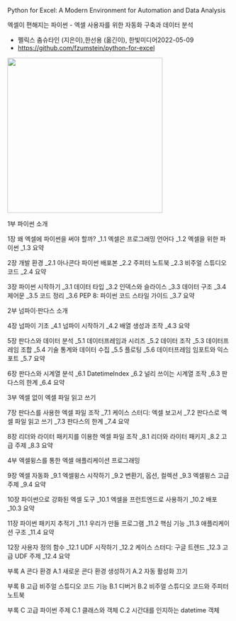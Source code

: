 Python for Excel: A Modern Environment for Automation and Data Analysis

엑셀이 편해지는 파이썬 - 엑셀 사용자를 위한 자동화 구축과 데이터 분석 

- 펠릭스 춤슈타인 (지은이),한선용 (옮긴이), 한빛미디어2022-05-09 
- https://github.com/fzumstein/python-for-excel 
<img src="https://github.com/fzumstein/python-for-excel/blob/1st-edition/images/cover.png?raw=true" width="350">



1부 파이썬 소개

1장 왜 엑셀에 파이썬을 써야 할까?
_1.1 엑셀은 프로그래밍 언어다
_1.2 엑셀을 위한 파이썬
_1.3 요약

2장 개발 환경
_2.1 아나콘다 파이썬 배포본
_2.2 주피터 노트북
_2.3 비주얼 스튜디오 코드
_2.4 요약

3장 파이썬 시작하기
_3.1 데이터 타입
_3.2 인덱스와 슬라이스
_3.3 데이터 구조
_3.4 제어문
_3.5 코드 정리
_3.6 PEP 8: 파이썬 코드 스타일 가이드
_3.7 요약

2부 넘파이·판다스 소개

4장 넘파이 기초
_4.1 넘파이 시작하기
_4.2 배열 생성과 조작
_4.3 요약

5장 판다스와 데이터 분석
_5.1 데이터프레임과 시리즈
_5.2 데이터 조작
_5.3 데이터프레임 조합
_5.4 기술 통계와 데이터 수집
_5.5 플로팅
_5.6 데이터프레임 임포트와 익스포트
_5.7 요약

6장 판다스와 시계열 분석
_6.1 DatetimeIndex
_6.2 널리 쓰이는 시계열 조작
_6.3 판다스의 한계
_6.4 요약

3부 엑셀 없이 엑셀 파일 읽고 쓰기

7장 판다스를 사용한 엑셀 파일 조작
_7.1 케이스 스터디: 엑셀 보고서
_7.2 판다스로 엑셀 파일 읽고 쓰기
_7.3 판다스의 한계
_7.4 요약

8장 리더와 라이터 패키지를 이용한 엑셀 파일 조작
_8.1 리더와 라이터 패키지
_8.2 고급 주제
_8.3 요약

4부 엑셀윙스를 통한 엑셀 애플리케이션 프로그래밍

9장 엑셀 자동화
_9.1 엑셀윙스 시작하기
_9.2 변환기, 옵션, 컬렉션
_9.3 엑셀윙스 고급 주제
_9.4 요약

10장 파이썬으로 강화된 엑셀 도구
_10.1 엑셀을 프런트엔드로 사용하기
_10.2 배포
_10.3 요약

11장 파이썬 패키지 추적기
_11.1 우리가 만들 프로그램
_11.2 핵심 기능
_11.3 애플리케이션 구조
_11.4 요약

12장 사용자 정의 함수
_12.1 UDF 시작하기
_12.2 케이스 스터디: 구글 트렌드
_12.3 고급 UDF 주제
_12.4 요약

부록 A 콘다 환경
A.1 새로운 콘다 환경 생성하기
A.2 자동 활성화 끄기

부록 B 고급 비주얼 스튜디오 코드 기능
B.1 디버거
B.2 비주얼 스튜디오 코드와 주피터 노트북

부록 C 고급 파이썬 주제
C.1 클래스와 객체
C.2 시간대를 인지하는 datetime 객체
